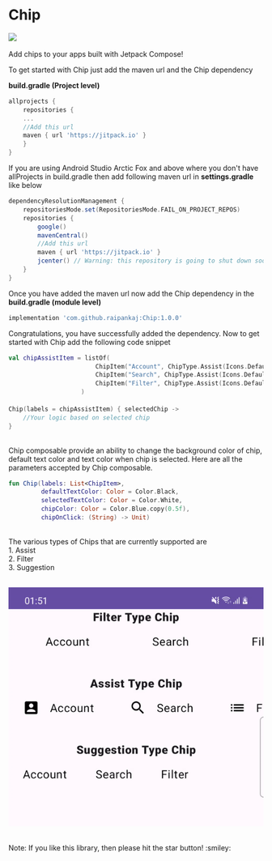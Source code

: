 # Chip
[![](https://jitpack.io/v/raipankaj/Chip.svg)](https://jitpack.io/#raipankaj/Chip)

Add chips to your apps built with Jetpack Compose!

To get started with Chip just add the maven url and the Chip dependency

<b>build.gradle (Project level)</b>
```groovy
allprojects {
    repositories {
    ...
    //Add this url
    maven { url 'https://jitpack.io' }
    }
}
```
If you are using Android Studio Arctic Fox and above where you don't have allProjects in build.gradle then add following maven url in <b>settings.gradle</b> like below
```groovy
dependencyResolutionManagement {
    repositoriesMode.set(RepositoriesMode.FAIL_ON_PROJECT_REPOS)
    repositories {
        google()
        mavenCentral()
        //Add this url
        maven { url 'https://jitpack.io' }
        jcenter() // Warning: this repository is going to shut down soon
    }
}
```

Once you have added the maven url now add the Chip dependency in the <b>build.gradle (module level)</b>
```groovy
implementation 'com.github.raipankaj:Chip:1.0.0'
```

Congratulations, you have successfully added the dependency. 
Now to get started with Chip add the following code snippet
```kotlin
val chipAssistItem = listOf(
                        ChipItem("Account", ChipType.Assist(Icons.Default.AccountBox)),
                        ChipItem("Search", ChipType.Assist(Icons.Default.Search)),
                        ChipItem("Filter", ChipType.Assist(Icons.Default.List))
                    )

Chip(labels = chipAssistItem) { selectedChip ->
    //Your logic based on selected chip
}
```
<br>
Chip composable provide an ability to change the background color of chip, default text color and text color when chip is selected.
Here are all the parameters accepted by Chip composable.

```kotlin
fun Chip(labels: List<ChipItem>,
         defaultTextColor: Color = Color.Black,
         selectedTextColor: Color = Color.White,
         chipColor: Color = Color.Blue.copy(0.5f),
         chipOnClick: (String) -> Unit) 

```
<br>
The various types of Chips that are currently supported are
<br>
1. Assist<br>
2. Filter<br>
3. Suggestion<br>
<br>

[![Demo](https://github.com/raipankaj/Chip/blob/main/chip.gif)](https://youtu.be/d0_tH6FfWuo)

<br>
Note: If you like this library, then please hit the star button! :smiley:
